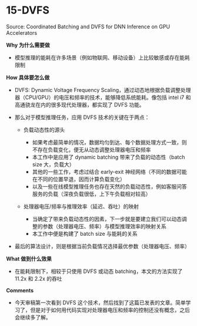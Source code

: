 # 15-DVFS
Source: Coordinated Batching and DVFS for DNN Inference on GPU Accelerators

**Why 为什么需要做**

* 模型推理的能耗在许多场景（例如物联网、移动设备）上比较敏感或存在能耗限制

**How 具体要怎么做**

* DVFS: Dynamic Voltage Frequency Scaling，通过动态地根据负载调整处理器（CPU/GPU）的电压和频率的技术，能够降低系统能耗。像包括 intel i7 和高通骁龙在内的很多现代处理器，都实现了 DVFS 功能。
* 那么对于模型推理任务，应用 DVFS 技术的关键在于两点：
  * 负载动态性的源头
    * 如果考虑最简单的情况，数据均匀到达、每个数据处理方式一致，则不存在负载变化，便无从动态调整处理器电压和频率
    * 本工作中是应用了 dynamic batching 带来了负载的动态性（batch size 大，负载大）
    * 其他的一些工作，考虑过结合 early-exit 神经网络（不同的数据可能在不同的位置早退，因而计算负载变化）
    * 以及一些在线模型推理任务也存在天然的负载动态性，例如客服问答服务的负载（深夜负载很低，上下午负载相对较高）

  * 处理器电压/频率与推理效率（延迟、吞吐）的映射
    * 当确定了带来负载动态性的因素，下一步就是要建立我们可以动态调整的参数（处理器电压、频率）与模型推理效率的映射关系
    * 本工作中便是构建了 batch size 与能耗的关系

* 最后的算法设计，则是根据当前负载情况选择最优参数（处理器电压、频率）

**What 做到什么效果**

* 在能耗限制下，相较于只使用 DVFS 或动态 batching，本文的方法实现了 11.2x 和 2.2x 的吞吐

**Comments**

* 今天审稿第一次看到 DVFS 这个技术，然后找到了这篇已发表的文章。简单学习了，但是对于如何用代码实现对处理器电压和频率的控制还没有概念，之后会继续多了解。
